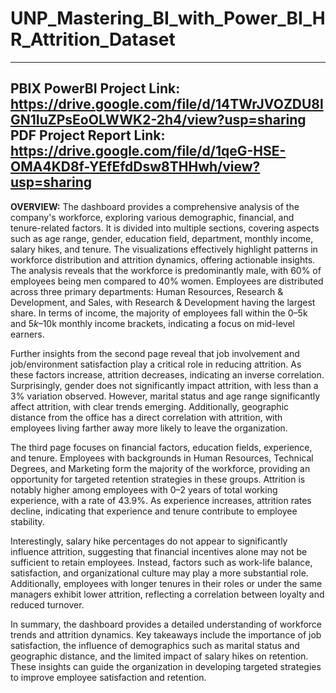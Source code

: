 # UNP_Mastering_BI_with_Power_BI_HR_Attrition_Dataset
---
PBIX PowerBI Project Link: https://drive.google.com/file/d/14TWrJVOZDU8lGN1IuZPsEoOLWWK2-2h4/view?usp=sharing
PDF Project Report Link: https://drive.google.com/file/d/1qeG-HSE-OMA4KD8f-YEfEfdDsw8THHwh/view?usp=sharing
---

**OVERVIEW:**
The dashboard provides a comprehensive analysis of the company's workforce, exploring various demographic, financial, and tenure-related factors. It is divided into multiple sections, covering aspects such as age range, gender, education field, department, monthly income, salary hikes, and tenure. The visualizations effectively highlight patterns in workforce distribution and attrition dynamics, offering actionable insights.
The analysis reveals that the workforce is predominantly male, with 60% of employees being men compared to 40% women. Employees are distributed across three primary departments: Human Resources, Research & Development, and Sales, with Research & Development having the largest share. In terms of income, the majority of employees fall within the $0–$5k and $5k–$10k monthly income brackets, indicating a focus on mid-level earners.

Further insights from the second page reveal that job involvement and job/environment satisfaction play a critical role in reducing attrition. As these factors increase, attrition decreases, indicating an inverse correlation. Surprisingly, gender does not significantly impact attrition, with less than a 3% variation observed. However, marital status and age range significantly affect attrition, with clear trends emerging. Additionally, geographic distance from the office has a direct correlation with attrition, with employees living farther away more likely to leave the organization.

The third page focuses on financial factors, education fields, experience, and tenure. Employees with backgrounds in Human Resources, Technical Degrees, and Marketing form the majority of the workforce, providing an opportunity for targeted retention strategies in these groups. Attrition is notably higher among employees with 0–2 years of total working experience, with a rate of 43.9%. As experience increases, attrition rates decline, indicating that experience and tenure contribute to employee stability.

Interestingly, salary hike percentages do not appear to significantly influence attrition, suggesting that financial incentives alone may not be sufficient to retain employees. Instead, factors such as work-life balance, satisfaction, and organizational culture may play a more substantial role. Additionally, employees with longer tenures in their roles or under the same managers exhibit lower attrition, reflecting a correlation between loyalty and reduced turnover.

In summary, the dashboard provides a detailed understanding of workforce trends and attrition dynamics. Key takeaways include the importance of job satisfaction, the influence of demographics such as marital status and geographic distance, and the limited impact of salary hikes on retention. These insights can guide the organization in developing targeted strategies to improve employee satisfaction and retention.
